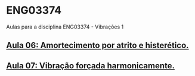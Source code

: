 # ENG03374
Aulas para a disciplina ENG03374 - Vibrações 1

## [Aula 06: Amortecimento por atrito e histerético.](https://github.com/danielbmmatos/ENG03374/blob/main/Amortecimento_atrito_hist.ipynb)
## [Aula 07: Vibração forçada harmonicamente.](https://github.com/danielbmmatos/ENG03374/blob/main/Vibracao%20_forcada.ipynb)
